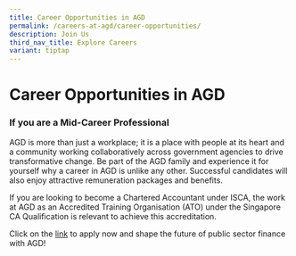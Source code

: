 ```yaml
---
title: Career Opportunities in AGD
permalink: /careers-at-agd/career-opportunities/
description: Join Us
third_nav_title: Explore Careers
variant: tiptap
---
```

<h1>Career Opportunities in AGD</h1>
<h3>If you are a Mid-Career Professional</h3>
<p>AGD is more than just a workplace; it is a place with people at its heart
and a community working collaboratively across government agencies to drive
transformative change. Be part of the AGD family and experience it for
yourself why a career in AGD is unlike any other. Successful candidates
will also enjoy attractive remuneration packages and benefits.</p>
<p></p>
<p>If you are looking to become a Chartered Accountant under ISCA, the work
at AGD as an Accredited Training Organisation (ATO) under the Singapore
CA Qualification is relevant to achieve this accreditation.</p>
<p>Click on the <a href="https://jobs.careers.gov.sg/?a=Accountant-General%27s+Department" rel="noopener nofollow" target="_blank">link</a> to
apply now and shape the future of public sector finance with AGD!</p>